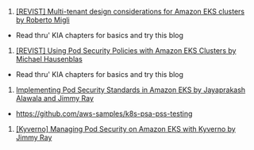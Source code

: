 
1. [[REVIST] Multi-tenant design considerations for Amazon EKS clusters by Roberto Migli](https://aws.amazon.com/blogs/containers/multi-tenant-design-considerations-for-amazon-eks-clusters/)
- Read thru' KIA chapters for basics and try this blog
1. [[REVIST] Using Pod Security Policies with Amazon EKS Clusters by Michael Hausenblas](https://aws.amazon.com/blogs/opensource/using-pod-security-policies-amazon-eks-clusters/)
- Read thru' KIA chapters for basics and try this blog
1. [Implementing Pod Security Standards in Amazon EKS by Jayaprakash Alawala and Jimmy Ray](https://aws.amazon.com/blogs/containers/implementing-pod-security-standards-in-amazon-eks/)
- https://github.com/aws-samples/k8s-psa-pss-testing
1. [[Kyverno] Managing Pod Security on Amazon EKS with Kyverno by Jimmy Ray](https://aws.amazon.com/blogs/containers/managing-pod-security-on-amazon-eks-with-kyverno/)
